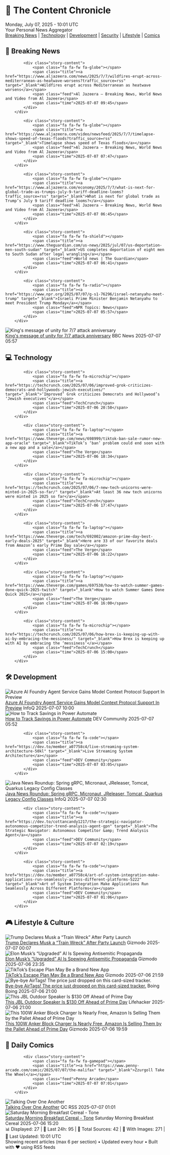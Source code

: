 <!-- Processing 54 RSS feeds at 2025-07-07 10:01:44 UTC -->
<!-- Processing: XKCD -->
<!-- Processing: Saturday Morning Breakfast Cereal -->
<!-- Processing: Penny Arcade -->
<!-- Processing: Poorly Drawn Lines -->
<!-- Processing: Garfield -->
<!-- Processing: CNN Top Stories -->
<!-- Processing: BBC World News -->
<!-- Processing: Al Jazeera Breaking News -->
<!-- Processing: Reuters World News -->
<!-- Processing: Guardian World News -->
<!-- Processing: Ars Technica -->
<!-- Processing: O'Reilly Radar -->
<!-- Processing: WIRED -->
<!-- Processing: Lobsters Python -->
<!-- Processing: Hacker News -->
<!-- Processing: StackOverflow Blog -->
<!-- Processing: It's FOSS -->
<!-- Error processing https://itsfoss.com/rss/: The read operation timed out -->
<!-- Processing: DistroWatch -->
<!-- Processing: Linux.com -->
<!-- Processing: Red Hat Blog -->
<!-- Processing: InfoQ -->
<!-- Processing: Krebs on Security -->
<!-- Processing: Schneier on Security -->
<!-- Generated 3 new posts out of 23 feeds processed -->
<div class="newspaper-header">
    <h1 class="newspaper-title">📰 The Content Chronicle</h1>
    <div class="newspaper-date">Monday, July 07, 2025 - 10:01 UTC</div>
    <div class="newspaper-subtitle">Your Personal News Aggregator</div>
</div>

<div class="newspaper-nav">
    <a href="#breaking">Breaking News</a> |
    <a href="#tech">Technology</a> |
    <a href="#dev">Development</a> |
    <a href="#security">Security</a> |
    <a href="#lifestyle">Lifestyle</a> |
    <a href="#webcomics">Comics</a>
</div>

<div class="news-section breaking-news" id="breaking">
<h2 class="section-header">🚨 Breaking News</h2>
<div class="stories-container">
<div class="story">
            
            <div class="story-content">
                <span class="fa fa-fw fa-globe"></span>
                <span class="title"><a href="https://www.aljazeera.com/news/2025/7/7/wildfires-erupt-across-mediterranean-as-heatwave-worsens?traffic_source=rss" target="_blank">Wildfires erupt across Mediterranean as heatwave worsens</a></span>
                <span class="feed">Al Jazeera – Breaking News, World News and Video from Al Jazeera</span>
                <span class="time">2025-07-07 09:45</span>
            </div>
        </div>
<div class="story">
            
            <div class="story-content">
                <span class="fa fa-fw fa-globe"></span>
                <span class="title"><a href="https://www.aljazeera.com/video/newsfeed/2025/7/7/timelapse-shows-speed-of-texas-floods?traffic_source=rss" target="_blank">Timelapse shows speed of Texas floods</a></span>
                <span class="feed">Al Jazeera – Breaking News, World News and Video from Al Jazeera</span>
                <span class="time">2025-07-07 07:47</span>
            </div>
        </div>
<div class="story">
            
            <div class="story-content">
                <span class="fa fa-fw fa-globe"></span>
                <span class="title"><a href="https://www.aljazeera.com/economy/2025/7/7/what-is-next-for-global-trade-as-trumps-july-9-tariff-deadline-looms?traffic_source=rss" target="_blank">What is next for global trade as Trump’s July 9 tariff deadline looms?</a></span>
                <span class="feed">Al Jazeera – Breaking News, World News and Video from Al Jazeera</span>
                <span class="time">2025-07-07 06:45</span>
            </div>
        </div>
<div class="story">
            
            <div class="story-content">
                <span class="fa fa-fw fa-shield"></span>
                <span class="title"><a href="https://www.theguardian.com/us-news/2025/jul/07/us-deportation-men-south-sudan" target="_blank">US completes deportation of eight men to South Sudan after legal wrangling</a></span>
                <span class="feed">World news | The Guardian</span>
                <span class="time">2025-07-07 06:41</span>
            </div>
        </div>
<div class="story">
            
            <div class="story-content">
                <span class="fa fa-fw fa-radio"></span>
                <span class="title"><a href="https://www.npr.org/2025/07/07/g-s1-76296/israel-netanyahu-meet-trump" target="_blank">Israeli Prime Minister Benjamin Netanyahu to meet President Trump Monday</a></span>
                <span class="feed">NPR Topics: News</span>
                <span class="time">2025-07-07 05:57</span>
            </div>
        </div>
<div class="story">
            <img src="https://ichef.bbci.co.uk/ace/standard/240/cpsprodpb/26cc/live/0f63fd70-58ed-11f0-852a-fb4f43c1b4cc.jpg" alt="King&#x27;s message of unity for 7/7 attack anniversary" class="story-image" loading="lazy" onerror="this.style.display='none'">
            <div class="story-content">
                <span class="fa fa-fw fa-flag"></span>
                <span class="title"><a href="https://www.bbc.com/news/articles/cq53jqg2y90o" target="_blank">King&#x27;s message of unity for 7/7 attack anniversary</a></span>
                <span class="feed">BBC News</span>
                <span class="time">2025-07-07 05:57</span>
            </div>
        </div>
</div>
</div>
<div class="news-section tech-news" id="tech">
<h2 class="section-header">💻 Technology</h2>
<div class="stories-container">
<div class="story">
            
            <div class="story-content">
                <span class="fa fa-fw fa-microchip"></span>
                <span class="title"><a href="https://techcrunch.com/2025/07/06/improved-grok-criticizes-democrats-and-hollywoods-jewish-executives/" target="_blank">‘Improved’ Grok criticizes Democrats and Hollywood’s ‘Jewish executives’</a></span>
                <span class="feed">TechCrunch</span>
                <span class="time">2025-07-06 20:58</span>
            </div>
        </div>
<div class="story">
            
            <div class="story-content">
                <span class="fa fa-fw fa-laptop"></span>
                <span class="title"><a href="https://www.theverge.com/news/698999/tiktok-ban-sale-rumor-new-app-oracle" target="_blank">TikTok’s ‘ban’ problem could end soon with a new app and a sale</a></span>
                <span class="feed">The Verge</span>
                <span class="time">2025-07-06 18:34</span>
            </div>
        </div>
<div class="story">
            
            <div class="story-content">
                <span class="fa fa-fw fa-microchip"></span>
                <span class="title"><a href="https://techcrunch.com/2025/07/06/7-new-tech-unicorns-were-minted-in-2025-so-far/" target="_blank">At least 36 new tech unicorns were minted in 2025 so far</a></span>
                <span class="feed">TechCrunch</span>
                <span class="time">2025-07-06 17:47</span>
            </div>
        </div>
<div class="story">
            
            <div class="story-content">
                <span class="fa fa-fw fa-laptop"></span>
                <span class="title"><a href="https://www.theverge.com/tech/692002/amazon-prime-day-best-early-deals-2025" target="_blank">Here are 33 of our favorite deals from Amazon’s early Prime Day sale</a></span>
                <span class="feed">The Verge</span>
                <span class="time">2025-07-06 16:22</span>
            </div>
        </div>
<div class="story">
            
            <div class="story-content">
                <span class="fa fa-fw fa-laptop"></span>
                <span class="title"><a href="https://www.theverge.com/games/697538/how-to-watch-summer-games-done-quick-2025-twitch" target="_blank">How to watch Summer Games Done Quick 2025</a></span>
                <span class="feed">The Verge</span>
                <span class="time">2025-07-06 16:00</span>
            </div>
        </div>
<div class="story">
            
            <div class="story-content">
                <span class="fa fa-fw fa-microchip"></span>
                <span class="title"><a href="https://techcrunch.com/2025/07/06/how-brex-is-keeping-up-with-ai-by-embracing-the-messiness/" target="_blank">How Brex is keeping up with AI by embracing the ‘messiness’</a></span>
                <span class="feed">TechCrunch</span>
                <span class="time">2025-07-06 15:00</span>
            </div>
        </div>
</div>
</div>
<div class="news-section dev-news" id="dev">
<h2 class="section-header">🛠️ Development</h2>
<div class="stories-container">
<div class="story">
            <img src="https://res.infoq.com/news/2025/07/azure-foundry-mcp-agents/en/headerimage/generatedHeaderImage-1751652185272.jpg" alt="Azure AI Foundry Agent Service Gains Model Context Protocol Support In Preview" class="story-image" loading="lazy" onerror="this.style.display='none'">
            <div class="story-content">
                <span class="fa fa-fw fa-info-circle"></span>
                <span class="title"><a href="https://www.infoq.com/news/2025/07/azure-foundry-mcp-agents/?utm_campaign=infoq_content&utm_source=infoq&utm_medium=feed&utm_term=global" target="_blank">Azure AI Foundry Agent Service Gains Model Context Protocol Support In Preview</a></span>
                <span class="feed">InfoQ</span>
                <span class="time">2025-07-07 10:00</span>
            </div>
        </div>
<div class="story">
            <img src="https://media2.dev.to/dynamic/image/width=800%2Cheight=%2Cfit=scale-down%2Cgravity=auto%2Cformat=auto/https%3A%2F%2Fdev-to-uploads.s3.amazonaws.com%2Fuploads%2Farticles%2Fzbxyck4h9naiezdmdgly.png" alt="How to Track Savings in Power Automate" class="story-image" loading="lazy" onerror="this.style.display='none'">
            <div class="story-content">
                <span class="fa fa-fw fa-code"></span>
                <span class="title"><a href="https://dev.to/wyattdave/how-to-track-savings-in-power-automate-1gp7" target="_blank">How to Track Savings in Power Automate</a></span>
                <span class="feed">DEV Community</span>
                <span class="time">2025-07-07 05:52</span>
            </div>
        </div>
<div class="story">
            
            <div class="story-content">
                <span class="fa fa-fw fa-code"></span>
                <span class="title"><a href="https://dev.to/member_a07758c4/live-streaming-system-architecture-50kl" target="_blank">Live Streaming System Architecture</a></span>
                <span class="feed">DEV Community</span>
                <span class="time">2025-07-07 03:05</span>
            </div>
        </div>
<div class="story">
            <img src="https://res.infoq.com/news/2025/07/java-news-roundup-jun30-2025/en/headerimage/java-istock-image-01-1751831878147.jpg" alt="Java News Roundup: Spring gRPC, Micronaut, JReleaser, Tomcat, Quarkus Legacy Config Classes" class="story-image" loading="lazy" onerror="this.style.display='none'">
            <div class="story-content">
                <span class="fa fa-fw fa-info-circle"></span>
                <span class="title"><a href="https://www.infoq.com/news/2025/07/java-news-roundup-jun30-2025/?utm_campaign=infoq_content&utm_source=infoq&utm_medium=feed&utm_term=global" target="_blank">Java News Roundup: Spring gRPC, Micronaut, JReleaser, Tomcat, Quarkus Legacy Config Classes</a></span>
                <span class="feed">InfoQ</span>
                <span class="time">2025-07-07 02:30</span>
            </div>
        </div>
<div class="story">
            
            <div class="story-content">
                <span class="fa fa-fw fa-code"></span>
                <span class="title"><a href="https://dev.to/cottancandy1217/the-strategic-navigator-autonomous-competitor-trend-analysis-agent-gpn" target="_blank">The Strategic Navigator: Autonomous Competitor &amp; Trend Analysis Agent</a></span>
                <span class="feed">DEV Community</span>
                <span class="time">2025-07-07 02:19</span>
            </div>
        </div>
<div class="story">
            
            <div class="story-content">
                <span class="fa fa-fw fa-code"></span>
                <span class="title"><a href="https://dev.to/member_a07758c4/art-of-system-integration-make-applications-run-seamlessly-across-different-platforms-5222" target="_blank">Art of System Integration Make Applications Run Seamlessly Across Different Platforms</a></span>
                <span class="feed">DEV Community</span>
                <span class="time">2025-07-07 01:06</span>
            </div>
        </div>
</div>
</div>
<div class="news-section lifestyle-news" id="lifestyle">
<h2 class="section-header">🎮 Lifestyle & Culture</h2>
<div class="stories-container">
<div class="story">
            <img src="https://gizmodo.com/app/uploads/2025/03/Elon-Musk-Donald-Trump-March-22-2025-GettyImages-2206428974-copy.jpg" alt="Trump Declares Musk a “Train Wreck” After Party Launch" class="story-image" loading="lazy" onerror="this.style.display='none'">
            <div class="story-content">
                <span class="fa fa-fw fa-computer"></span>
                <span class="title"><a href="https://gizmodo.com/trump-declares-musk-a-train-wreck-after-party-launch-2000624726" target="_blank">Trump Declares Musk a “Train Wreck” After Party Launch</a></span>
                <span class="feed">Gizmodo</span>
                <span class="time">2025-07-07 00:07</span>
            </div>
        </div>
<div class="story">
            <img src="https://gizmodo.com/app/uploads/2024/05/7428227263e8804b3a912d7de9572145.jpg" alt="Elon Musk’s “Upgraded” AI Is Spewing Antisemitic Propaganda" class="story-image" loading="lazy" onerror="this.style.display='none'">
            <div class="story-content">
                <span class="fa fa-fw fa-computer"></span>
                <span class="title"><a href="https://gizmodo.com/elon-musks-upgraded-ai-is-spewing-antisemitic-propaganda-2000624724" target="_blank">Elon Musk’s “Upgraded” AI Is Spewing Antisemitic Propaganda</a></span>
                <span class="feed">Gizmodo</span>
                <span class="time">2025-07-06 23:35</span>
            </div>
        </div>
<div class="story">
            <img src="https://gizmodo.com/app/uploads/2024/08/TikTok-logo-1.jpg" alt="TikTok’s Escape Plan May Be a Brand New App" class="story-image" loading="lazy" onerror="this.style.display='none'">
            <div class="story-content">
                <span class="fa fa-fw fa-computer"></span>
                <span class="title"><a href="https://gizmodo.com/tiktoks-escape-plan-may-be-a-brand-new-app-2000624710" target="_blank">TikTok’s Escape Plan May Be a Brand New App</a></span>
                <span class="feed">Gizmodo</span>
                <span class="time">2025-07-06 21:59</span>
            </div>
        </div>
<div class="story">
            <img src="https://i0.wp.com/boingboing.net/wp-content/uploads/2025/07/KeySmart.jpg?fit=2250%2C1500&amp;quality=60&amp;ssl=1" alt="Bye-bye AirTags! The price just dropped on this card-sized tracker." class="story-image" loading="lazy" onerror="this.style.display='none'">
            <div class="story-content">
                <span class="fa fa-fw fa-arrow-right"></span>
                <span class="title"><a href="https://boingboing.net/2025/07/06/bye-bye-airtags-the-price-just-dropped-on-this-card-sized-tracker.html" target="_blank">Bye-bye AirTags! The price just dropped on this card-sized tracker.</a></span>
                <span class="feed">Boing Boing</span>
                <span class="time">2025-07-06 21:00</span>
            </div>
        </div>
<div class="story">
            <img src="https://lifehacker.com/imagery/articles/01JV5DGY2NBXASXT124DVD9ZHB/hero-image.jpg" alt="This JBL Outdoor Speaker Is $130 Off Ahead of Prime Day" class="story-image" loading="lazy" onerror="this.style.display='none'">
            <div class="story-content">
                <span class="fa fa-fw fa-life-ring"></span>
                <span class="title"><a href="https://lifehacker.com/tech/jbl-xtreme-4-outdoor-speaker-amazon-sale?utm_medium=RSS" target="_blank">This JBL Outdoor Speaker Is $130 Off Ahead of Prime Day</a></span>
                <span class="feed">Lifehacker</span>
                <span class="time">2025-07-06 21:00</span>
            </div>
        </div>
<div class="story">
            <img src="https://gizmodo.com/app/uploads/2025/05/Anker-Prime-Charger.jpg" alt="This 100W Anker Block Charger Is Nearly Free, Amazon Is Selling Them by the Pallet Ahead of Prime Day" class="story-image" loading="lazy" onerror="this.style.display='none'">
            <div class="story-content">
                <span class="fa fa-fw fa-computer"></span>
                <span class="title"><a href="https://gizmodo.com/this-100w-anker-block-charger-is-nearly-free-amazon-is-selling-them-by-the-pallet-ahead-of-prime-day-2000624646" target="_blank">This 100W Anker Block Charger Is Nearly Free, Amazon Is Selling Them by the Pallet Ahead of Prime Day</a></span>
                <span class="feed">Gizmodo</span>
                <span class="time">2025-07-06 19:59</span>
            </div>
        </div>
</div>
</div>
<div class="news-section webcomics-section" id="webcomics">
<h2 class="section-header">🎨 Daily Comics</h2>
<div class="stories-container">
<div class="story">
            
            <div class="story-content">
                <span class="fa fa-fw fa-gamepad"></span>
                <span class="title"><a href="https://www.penny-arcade.com/comic/2025/07/07/the-malifax" target="_blank">Zzurgoll Take The Wheel</a></span>
                <span class="feed">Penny Arcade</span>
                <span class="time">2025-07-07 07:01</span>
            </div>
        </div>
<div class="story">
            <img src="http://www.questionablecontent.net/comics/5607.png" alt="Talking Over One Another" class="story-image" loading="lazy" onerror="this.style.display='none'">
            <div class="story-content">
                <span class="fa fa-fw fa-music"></span>
                <span class="title"><a href="http://questionablecontent.net/view.php?comic=5607" target="_blank">Talking Over One Another</a></span>
                <span class="feed">QC RSS</span>
                <span class="time">2025-07-07 01:01</span>
            </div>
        </div>
<div class="story">
            <img src="https://www.smbc-comics.com/comics/1751598360-20250706.png" alt="Saturday Morning Breakfast Cereal - Tone" class="story-image" loading="lazy" onerror="this.style.display='none'">
            <div class="story-content">
                <span class="fa fa-fw fa-smile"></span>
                <span class="title"><a href="https://www.smbc-comics.com/comic/tone" target="_blank">Saturday Morning Breakfast Cereal - Tone</a></span>
                <span class="feed">Saturday Morning Breakfast Cereal</span>
                <span class="time">2025-07-06 15:20</span>
            </div>
        </div>
</div>
</div>

<div class="newspaper-footer">
    <div class="stats">
        📊 Displayed: 27 | 📅 Last 24h: 95 | 📡 Total Sources: 42 | 📸 With Images: 271 |
        🔄 Last Updated: 10:01 UTC
    </div>
    <div class="footer-note">
        Showing recent articles (max 6 per section) • Updated every hour • Built with ❤️ using RSS feeds
    </div>
</div>
